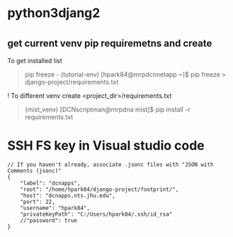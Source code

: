 # python3djang2
#

## get current venv pip requiremetns and create 
To get installed list 
> pip freeze -
> (tutorial-env) [hpark84@mrpdcnnetapp ~]$ pip freeze > django-project/requirements.txt

! To different venv create <project_dir>/requirements.txt 
> (mist_venv) [DCNscriptman@mrpdna mist]$ pip install -r requirements.txt 

# SSH FS key in Visual studio code
```
// If you haven't already, associate .jsonc files with "JSON with Comments (jsonc)"
{
    "label": "dcnapps",
    "root": "/home/hpark84/django-project/footprint/",
    "host": "dcnapps.nts.jhu.edu",
    "port": 22,
    "username": "hpark84",
    "privateKeyPath": "C:/Users/hpark84/.ssh/id_rsa"
    //"password": true
}
```


